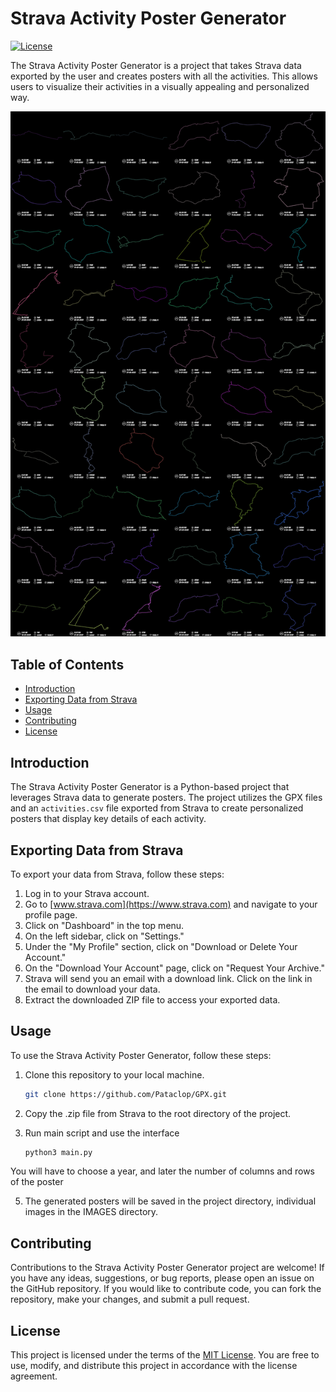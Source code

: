 # Strava Activity Poster Generator

[![License](https://img.shields.io/badge/License-MIT-blue.svg)](https://opensource.org/licenses/MIT)

The Strava Activity Poster Generator is a project that takes Strava data exported by the user and creates posters with all the activities. This allows users to visualize their activities in a visually appealing and personalized way.

![Image Sample](image%20sample/planche.jpg)

## Table of Contents

- [Introduction](#introduction)
- [Exporting Data from Strava](#exporting-data-from-strava)
- [Usage](#usage)
- [Contributing](#contributing)
- [License](#license)

## Introduction

The Strava Activity Poster Generator is a Python-based project that leverages Strava data to generate posters. The project utilizes the GPX files and an `activities.csv` file exported from Strava to create personalized posters that display key details of each activity.

## Exporting Data from Strava

To export your data from Strava, follow these steps:

1. Log in to your Strava account.
2. Go to [www.strava.com](https://www.strava.com) and navigate to your profile page.
3. Click on "Dashboard" in the top menu.
4. On the left sidebar, click on "Settings."
5. Under the "My Profile" section, click on "Download or Delete Your Account."
6. On the "Download Your Account" page, click on "Request Your Archive."
7. Strava will send you an email with a download link. Click on the link in the email to download your data.
8. Extract the downloaded ZIP file to access your exported data.

## Usage

To use the Strava Activity Poster Generator, follow these steps:

1. Clone this repository to your local machine.

   ```bash
   git clone https://github.com/Pataclop/GPX.git
   ```

2. Copy the .zip file from Strava to the root directory of the project.

4. Run main script and use the interface

   ```bash
   python3 main.py
   ```
You will have to choose a year, and later the number of columns and rows of the poster

5. The generated posters will be saved in the project directory, individual images in the IMAGES directory.

## Contributing

Contributions to the Strava Activity Poster Generator project are welcome! If you have any ideas, suggestions, or bug reports, please open an issue on the GitHub repository. If you would like to contribute code, you can fork the repository, make your changes, and submit a pull request.

## License

This project is licensed under the terms of the [MIT License](https://opensource.org/licenses/MIT). You are free to use, modify, and distribute this project in accordance with the license agreement.
